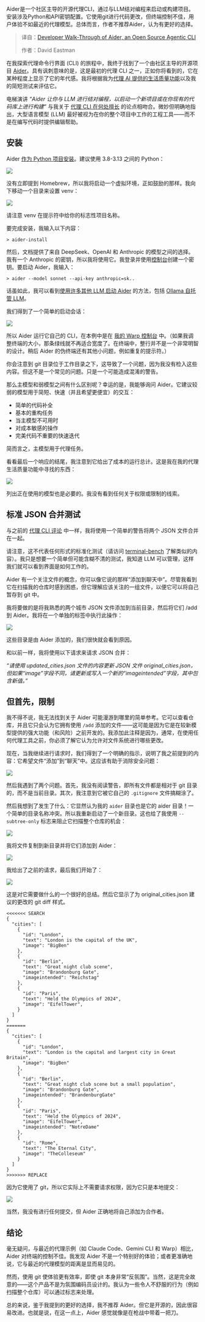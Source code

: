 
<!--
title: Aider开发者步入式教程：开源Agentic CLI
cover: https://cdn.thenewstack.io/media/2025/07/56a9cfbe-lorenzo-herrera-yp89apz2taa-unsplashb.jpg
summary: Aider是一个社区主导的开源代理CLI，通过与LLM结对编程来启动或构建项目。安装涉及Python和API密钥配置。它使用git进行代码更改，但终端控制不佳，用户体验不如最近的代理模型。总体而言，作者不推荐Aider，认为有更好的选择。
-->

Aider是一个社区主导的开源代理CLI，通过与LLM结对编程来启动或构建项目。安装涉及Python和API密钥配置。它使用git进行代码更改，但终端控制不佳，用户体验不如最近的代理模型。总体而言，作者不推荐Aider，认为有更好的选择。

> 译自：[Developer Walk-Through of Aider, an Open Source Agentic CLI](https://thenewstack.io/developer-walk-through-of-aider-an-open-source-agentic-cli/)
> 
> 作者：David Eastman

在我探索代理命令行界面 (CLI) 的旅程中，我终于找到了一个由社区主导的开源项目 [Aider](https://aider.chat/)。具有讽刺意味的是，这是最初的代理 CLI 之一，正如你将看到的，它在某种程度上显示了它的年代感。我将根据我为[代理 AI 提供的生活质量功能](https://thenewstack.io/expectations-for-agentic-coding-tools-testing-gemini-cli/)以及我的简短测试来评估它。

电梯演讲 *“*Aider 让你与 LLM 进行结对编程，以启动一个新项目或在你现有的代码库上进行构建*”* 与我关于 [代理 CLI 在何处擅长](https://thenewstack.io/learn-to-love-the-command-line-interface-with-agentic-llms/) 的论点相吻合。微妙但明确地指出，大型语言模型 (LLM) 最好被视为在你的整个项目中工作的工程工具——而不是在编写代码时提供编辑帮助。

## 安装

Aider [作为 Python 项目安装](https://aider.chat/docs/install.html)。建议使用 3.8-3.13 之间的 Python：

[![](https://cdn.thenewstack.io/media/2025/07/6a4a832c-image.png)](https://cdn.thenewstack.io/media/2025/07/6a4a832c-image.png)

没有立即提到 Homebrew，所以我将启动一个虚拟环境，正如鼓励的那样。我向下移动一个目录来设置 venv：

[![](https://cdn.thenewstack.io/media/2025/07/4580d386-image-1.png)](https://cdn.thenewstack.io/media/2025/07/4580d386-image-1.png)

请注意 venv 在提示符中给你的标志性项目名称。

要完成安装，我输入以下内容：

```
> aider-install
```

然后，文档提供了来自 DeepSeek、OpenAI 和 Anthropic 的模型之间的选择。我有一个 Anthropic 的密钥，所以我将使用它。我登录并使用[控制台](https://console.anthropic.com/settings/keys)创建一个密钥。要启动 Aider，我输入：

```
> aider --model sonnet --api-key anthropic=sk..
```

话虽如此，我可以看到[使用许多其他 LLM 启动 Aider](https://aider.chat/docs/llms.html) 的方法，包括 [Ollama 自托管 LLM](https://thenewstack.io/how-to-set-up-and-run-a-local-llm-with-ollama-and-llama-2/)。

我们得到了一个简单的启动会话：

[![](https://cdn.thenewstack.io/media/2025/07/cbfda785-image-2-1024x283.png)](https://cdn.thenewstack.io/media/2025/07/cbfda785-image-2-1024x283.png)

所以 Aider 运行它自己的 CLI，在本例中是在 [我的 Warp 控制台](https://thenewstack.io/a-review-of-warp-another-rust-based-terminal/) 中。（如果我调整终端的大小，那条绿线就不再适合宽度了。在终端中，整行并不是一个非常明智的设计。稍后 Aider 的伪终端还有其他小问题，例如重复的提示符。）

你会注意到 git 目录位于工作目录之下，这导致了一个问题，因为我没有检入这些内容。但这不是一个常见的问题。只是一个可能造成混淆的警告。

那么主模型和弱模型之间有什么区别呢？幸运的是，我能够询问 Aider。它建议较弱的模型用于简短、快速（并且希望更便宜）的交互：

* 简单的代码补全
* 基本的重构任务
* 当主模型不可用时
* 对成本敏感的操作
* 完美代码不重要的快速迭代

简而言之，主模型用于代理任务。

看看最后一个响应的结尾，我注意到它给出了成本的运行总计。这是我在我的代理生活质量功能中寻找的东西：

[![](https://cdn.thenewstack.io/media/2025/07/b28004c2-image-3-1024x118.png)](https://cdn.thenewstack.io/media/2025/07/b28004c2-image-3-1024x118.png)

列出正在使用的模型也是必要的。我没有看到任何关于权限或限制的线索。

## 标准 JSON 合并测试

与之前的 [代理 CLI 评论](https://thenewstack.io/testing-openai-codex-and-comparing-it-to-claude-code/) 中一样，我将使用一个简单的警告将两个 JSON 文件合并在一起。

请注意，这不代表任何形式的标准化测试（请访问 [terminal-bench](https://www.tbench.ai/) 了解类似的内容）。我只是想要一个简单但可能含糊不清的测试，我知道 LLM 可以管理，这样我们就可以看到界面是如何工作的。

Aider 有一个关注文件的概念，你可以像它说的那样“添加到聊天中”。尽管我看到它在扫描我的仓库时感到困惑，但它理解应该关注的一组文件，以便它可以将自己暂存到 git 中。

我将要做的是将我熟悉的两个城市 JSON 文件添加到当前目录，然后将它们 /add 到 Aider。我将在一个单独的标签中执行此操作：

[![](https://cdn.thenewstack.io/media/2025/07/171f4898-image-4-1024x317.png)](https://cdn.thenewstack.io/media/2025/07/171f4898-image-4-1024x317.png)

这些目录是由 Aider 添加的，我们很快就会看到原因。

和以前一样，我将使用以下请求来请求 JSON 合并：

*“请使用 updated\_cities.json 文件的内容更新 JSON 文件 original\_cities.json，但如果“image”字段不同，请更新或写入一个新的“imageintended”字段，其中包含新值。”*

## 但首先，限制

我不得不说，我无法找到关于 Aider 可能漫游到哪里的简单参考。它可以查看仓库，并且它只会认为它拥有使用 `/add` 添加的文件——这可能是因为它是在较新模型提供的强大功能（和风险）之前开发的。我添加此注释是因为，通常，在使用任何代理工具之前，你必须了解它认为允许对文件系统进行哪些更改。

现在，当我继续进行请求时，我们得到了一个明确的指示，说明了我之前提到的内容：它希望文件“添加”到“聊天”中。这应该有助于消除安全问题：

[![](https://cdn.thenewstack.io/media/2025/07/62a68641-image-5-1024x190.png)](https://cdn.thenewstack.io/media/2025/07/62a68641-image-5-1024x190.png)

然后我遇到了两个问题。首先，我没有阅读警告，即所有文件都是相对于 git 目录的，而不是当前目录。其次，我注意到它被它自己的 `.gitignore` 文件搞糊涂了。

然后我想到了发生了什么：它显然认为我的 `aider` 目录也是它的 aider 目录！一个简单的目录名称冲突。所以我重新启动了一个新目录。这也给了我使用 `--subtree-only` 标志来阻止它扫描整个仓库的机会：

[![](https://cdn.thenewstack.io/media/2025/07/4c07075c-image-6-1024x115.png)](https://cdn.thenewstack.io/media/2025/07/4c07075c-image-6-1024x115.png)

我将文件复制到新目录并将它们添加到 Aider：

[![](https://cdn.thenewstack.io/media/2025/07/202c83ae-image-7-1024x161.png)](https://cdn.thenewstack.io/media/2025/07/202c83ae-image-7-1024x161.png)

我给出了之前的请求，最后我们开始了：

[![](https://cdn.thenewstack.io/media/2025/07/48d4603f-image-8-1024x145.png)](https://cdn.thenewstack.io/media/2025/07/48d4603f-image-8-1024x145.png)

这是对它需要做什么的一个很好的总结。然后它显示了为 original\_cities.json 建议的更改的 git diff 样式。

```
<<<<<<< SEARCH
{
  "cities": [
    {
      "id": "London",
      "text": "London is the capital of the UK",
      "image": "BigBen"
    },
    {
      "id": "Berlin",
      "text": "Great night club scene",
      "image": "Brandonburg Gate",
      "imageintended": "Reichstag"
    },
    {
      "id": "Paris",
      "text": "Held the Olympics of 2024",
      "image": "EifelTower",
    }
  ]
}
=======
{
  "cities": [
    {
      "id": "London",
      "text": "London is the capital and largest city in Great Britain",
      "image": "BigBen"
    },
    {
      "id": "Berlin",
      "text": "Great night club scene but a small population",
      "image": "Brandonburg Gate",
      "imageintended": "BrandenburgGate"
    },
    {
      "id": "Paris",
      "text": "Held the Olympics of 2024",
      "image": "EifelTower",
      "imageintended": "NotreDame"
    },
    {
      "id": "Rome",
      "text": "The Eternal City",
      "image": "TheColleseum"
    }
  ]
}
>>>>>>> REPLACE
```

因为它使用了 git，所以它实际上不需要请求权限，因为它只是本地提交：

[![](https://cdn.thenewstack.io/media/2025/07/bfaf9460-image-9-1024x341.png)](https://cdn.thenewstack.io/media/2025/07/bfaf9460-image-9-1024x341.png)

当然，我没有进行任何提交，但 Aider 正确地将自己添加为合作者。

## 结论

毫无疑问，与最近的代理示例（如 Claude Code、Gemini CLI 和 Warp）相比，Aider 对终端的控制不佳。我发现 Aider 不是一个特别好的体验；或者更准确地说，它与最近的代理模型的距离是显而易见的。

然而，使用 git 使体验更有效率，即使 git 本身非常“反氛围”。当然，这是完全故意的——这个产品不是为氛围编码员设计的。我认为一些令人不舒服的行为（例如扫描整个仓库）可以通过标志来处理。

总的来说，鉴于我提到的更好的选择，我不推荐 Aider。但它是开源的，因此很容易改进。也就是说，在这一点上，Aider 感觉就像是在枪战中带着一把刀。